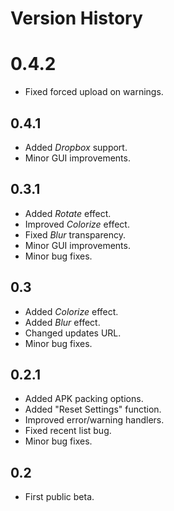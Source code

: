 # Version History

# 0.4.2
* Fixed forced upload on warnings.

## 0.4.1
* Added *Dropbox* support.
* Minor GUI improvements.

## 0.3.1
* Added *Rotate* effect.
* Improved *Colorize* effect.
* Fixed *Blur* transparency.
* Minor GUI improvements.
* Minor bug fixes.

## 0.3
* Added *Colorize* effect.
* Added *Blur* effect.
* Changed updates URL.
* Minor bug fixes.

## 0.2.1
* Added APK packing options.
* Added "Reset Settings" function.
* Improved error/warning handlers.
* Fixed recent list bug.
* Minor bug fixes.

## 0.2
* First public beta.